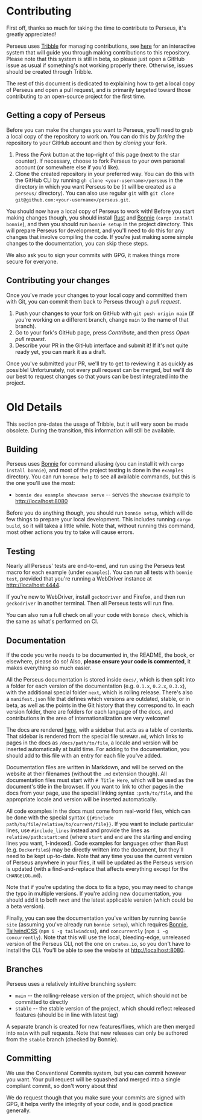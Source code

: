 # Contributing

First off, thanks so much for taking the time to contribute to Perseus, it's greatly appreciated!

Perseus uses [Tribble](https://github.com/arctic-hen7/tribble) for managing contributions, see [here](https://arctic-hen7.github.io/perseus/tribble/workflow/perseus) for an interactive system that will guide you through making contributions to this repository. Please note that this system is still in beta, so please just open a GitHub issue as usual if something's not working properly there. Otherwise, issues should be created through Tribble.

The rest of this document is dedicated to explaining how to get a local copy of Perseus and open a pull request, and is primarily targeted toward those contributing to an open-source project for the first time.

## Getting a copy of Perseus

Before you can make the changes you want to Perseus, you'll need to grab a local copy of the repository to work on. You can do this by *forking* the repository to your GitHub account and then by *cloning* your fork.

1. Press the *Fork* button at the top-right of this page (next to the star counter). If necessary, choose to fork Perseus to your own personal account (or somewhere else if you'd like).
2. Clone the created repository in your preferred way. You can do this with the GitHub CLI by running `gh clone <your-username>/perseus` in the directory in which you want Perseus to be (it will be created as a `perseus/` directory). You can also use regular `git` with `git clone git@github.com:<your-username>/perseus.git`.

You should now have a local copy of Perseus to work with! Before you start making changes though, you should install [Rust](https://rust-lang.org/tools/install) and [Bonnie](https://github.com/arctic-hen7/bonnie) (`cargo install bonnie`), and then you should run `bonnie setup` in the project directory. This will prepare Perseus for development, and you'll need to do this for any changes that involve compiling the code. If you're just making some simple changes to the documentation, you can skip these steps.

We also ask you to sign your commits with GPG, it makes things more secure for everyone.

## Contributing your changes

Once you've made your changes to your local copy and committed them with Git, you can commit them back to Perseus through a *pull request*.

1. Push your changes to your fork on GitHub with `git push origin main` (if you're working on a different branch, change `main` to the name of that branch).
2. Go to your fork's GitHub page, press *Contribute*, and then press *Open pull request*.
3. Describe your PR in the GitHub interface and submit it! If it's not quite ready yet, you can mark it as a draft.

Once you've submitted your PR, we'll try to get to reviewing it as quickly as possible! Unfortunately, not every pull request can be merged, but we'll do our best to request changes so that yours can be best integrated into the project.

# Old Details

This section pre-dates the usage of Tribble, but it will very soon be made obsolete. During the transition, this information will still be available.

## Building

Perseus uses [Bonnie](https://github.com/arctic-hen7/bonnie) for command aliasing (you can install it with `cargo install bonnie`), and most of the project testing is done in the `examples` directory. You can run `bonnie help` to see all available commands, but this is the one you'll use the most:

-   `bonnie dev example showcase serve` -- serves the `showcase` example to <http://localhost:8080>

Before you do anything though, you should run `bonnie setup`, which will do few things to prepare your local development. This includes running `cargo build`, so it will takea a little while. Note that, without running this command, most other actions you try to take will cause errors.

## Testing

Nearly all Perseus' tests are end-to-end, and run using the Perseus test macro for each example (under `examples`). You can run all tests with `bonnie test`, provided that you're running a WebDriver instance at <http://localhost:4444>.

If you're new to WebDriver, install `geckodriver` and Firefox, and then run `geckodriver` in another terminal. Then all Perseus tests will run fine.

You can also run a full check on all your code with `bonnie check`, which is the same as what's performed on CI.

## Documentation

If the code you write needs to be documented in, the README, the book, or elsewhere, please do so! Also, **please ensure your code is commented**, it makes everything so much easier.

All the Perseus documentation is stored inside `docs/`, which is then split into a folder for each version of the documentation (e.g. `0.1.x`, `0.2.x`, `0.3.x`), with the additional special folder `next`, which is rolling release. There's also a `manifest.json` file that defines which versions are outdated, stable, or in beta, as well as the points in the Git history that they correspond to. In each version folder, there are folders for each language of the docs, and contributions in the area of internationalization are very welcome!

The docs are rendered [here](https://arctic-hen7.github.io/perseus/en-US/docs/intro), with a sidebar that acts as a table of contents. That sidebar is rendered from the special file `SUMMARY.md`, which links to pages in the docs as `/docs/path/to/file`, a locale and version will be inserted automatically at build time. For adding to the documentation, you should add to this file with an entry for each file you've added.

Documentation files are written in Markdown, and will be served on the website at their filenames (without the `.md` extension though). All documentation files must start with `# Title Here`, which will be used as the document's title in the browser. If you want to link to other pages in the docs from your page, use the special linking syntax `:path/to/file`, and the appropriate locale and version will be inserted automatically.

All code examples in the docs must come from real-world files, which can be done with the special syntax `{{#include path/to/file/relative/to/current/file}}`. If you want to include particular lines, use `#include_lines` instead and provide the lines as `relative/path:start:end` (where `start` and `end` are the starting and ending lines you want, 1-indexed). Code examples for languages other than Rust (e.g. `Dockerfile`s) may be directly written into the document, but they'll need to be kept up-to-date. Note that any time you use the current version of Perseus anywhere in your files, it will be updated as the Perseus version is updated (with a find-and-replace that affects everything except for the `CHANGELOG.md`).

Note that if you're updating the docs to fix a typo, you may need to change the typo in multiple versions. If you're adding new documentation, you should add it to both `next` and the latest applicable version (which could be a beta version).

Finally, you can see the documentation you've written by running `bonnie site` (assuming you've already run `bonnie setup`), which requires [Bonnie](https://github.com/arctic-hen7/bonnie), [TailwindCSS](https://tailwindcss.com) (`npm i -g tailwindcss`), and `concurrently` (`npm i -g concurrently`). Note that this will use the local, bleeding-edge, unreleased version of the Perseus CLI, not the one on `crates.io`, so you don't have to install the CLI. You'll be able to see the website at <http://localhost:8080>.

## Branches

Perseus uses a relatively intuitive branching system:

-   `main` -- the rolling-release version of the project, which should not be committed to directly
-   `stable` -- the stable version of the project, which should reflect released features (should be in line with latest tag)

A separate branch is created for new features/fixes, which are then merged into `main` with pull requests. Note that new releases can only be authored from the `stable` branch (checked by Bonnie).

## Committing

We use the Conventional Commits system, but you can commit however you want. Your pull request will be squashed and merged into a single compliant commit, so don't worry about this!

We do request though that you make sure your commits are signed with GPG, it helps verify the integrity of your code, and is good practice generally.
